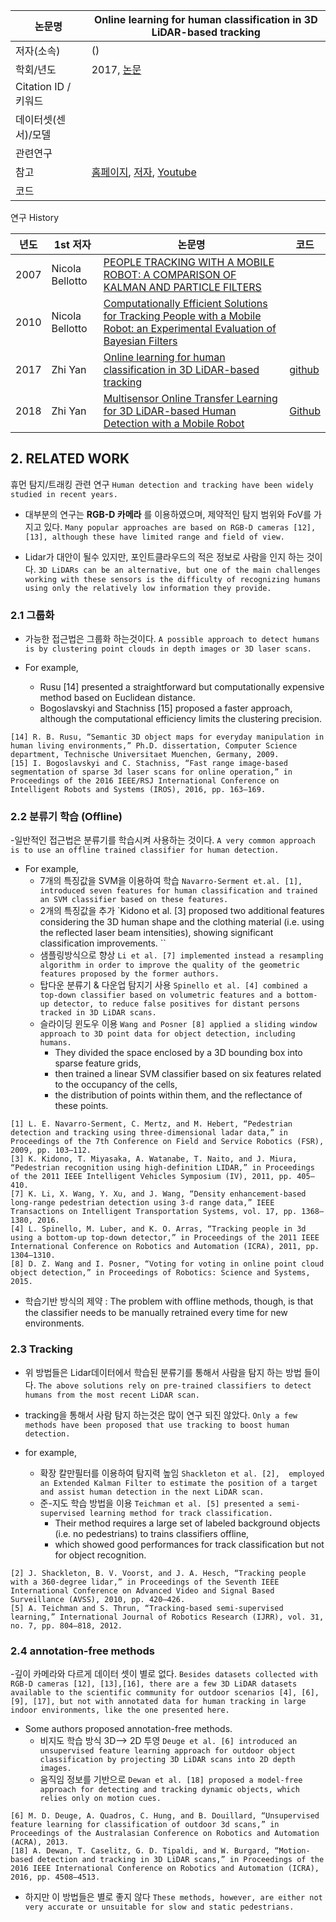 |논문명 |Online learning for human classification in 3D LiDAR-based tracking |
| --- | --- |
| 저자\(소속\) | \(\) |
| 학회/년도 | 2017, [논문](http://webpages.lincoln.ac.uk/nbellotto/doc/Yan2017.pdf) |
| Citation ID / 키워드 | |
| 데이터셋(센서)/모델 | |
| 관련연구||
| 참고 | [홈페이지](http://lcas.lincoln.ac.uk/wp/), [저자](https://yzrobot.github.io/), [Youtube](https://www.youtube.com/watch?v=bjztHV9rC-0) |
| 코드 ||


연구 History

|년도|1st 저자|논문명|코드|
|-|-|-|-|
|2007|Nicola Bellotto|[PEOPLE TRACKING WITH A MOBILE ROBOT: A COMPARISON OF KALMAN AND PARTICLE FILTERS](http://www.robots.ox.ac.uk/~nick/doc/Bellotto2007b.pdf)||
|2010|Nicola Bellotto|[Computationally Efficient Solutions for Tracking People with a Mobile Robot: an Experimental Evaluation of Bayesian Filters](http://webpages.lincoln.ac.uk/nbellotto/doc/Bellotto2010.pdf)||
|2017|Zhi Yan|[Online learning for human classification in 3D LiDAR-based tracking](http://webpages.lincoln.ac.uk/nbellotto/doc/Yan2017.pdf)|[github](https://github.com/yzrobot/online_learning) |
|2018|Zhi Yan|[Multisensor Online Transfer Learning for 3D LiDAR-based Human Detection with a Mobile Robot](https://arxiv.org/pdf/1801.04137.pdf)|[Github](https://github.com/LCAS/online_learning/tree/multisensor)|



## 2. RELATED WORK

휴먼 탐지/트래킹 관련 연구 `Human detection and tracking have been widely studied in recent years.`

- 대부분의 연구는 **RGB-D 카메라** 를 이용하였으며, 제약적인 탐지 범위와 FoV를 가지고 있다. `Many popular approaches are based on RGB-D cameras [12], [13], although these have limited range and field of view. `

- Lidar가 대안이 될수 있지만, 포인트클라우드의 적은 정보로 사람을 인지 하는 것이다. `3D LiDARs can be an alternative, but one of the main challenges working with these sensors is the difficulty of recognizing humans using only the relatively low information they provide. `


### 2.1 그룹화

- 가능한 접근법은 그룹화 하는것이다. `A possible approach to detect humans is by clustering point clouds in depth images or 3D laser scans. `

- For example,
  - Rusu [14] presented a straightforward but computationally expensive method based on Euclidean distance.
  - Bogoslavskyi and Stachniss [15] proposed a faster approach, although the computational efficiency limits the clustering precision.

```
[14] R. B. Rusu, “Semantic 3D object maps for everyday manipulation in human living environments,” Ph.D. dissertation, Computer Science department, Technische Universitaet Muenchen, Germany, 2009.
[15] I. Bogoslavskyi and C. Stachniss, “Fast range image-based segmentation of sparse 3d laser scans for online operation,” in Proceedings of the 2016 IEEE/RSJ International Conference on Intelligent Robots and Systems (IROS), 2016, pp. 163–169.
```

### 2.2 분류기 학습 (Offline)

-일반적인 접근법은 분류기를 학습시켜 사용하는 것이다. `A very common approach is to use an offline trained classifier for human detection. `


- For example,
  - 7개의 특징값을 SVM을 이용하여 학습 `Navarro-Serment et.al. [1], introduced seven features for human classification and trained an SVM classifier based on these features. `
  - 2개의 특징값을 추가 `Kidono et al. [3] proposed two additional features considering the 3D human shape and the clothing material (i.e. using the reflected laser beam intensities), showing significant classification improvements. ``
  - 샘플링방식으로 향상 `Li et al. [7] implemented instead a resampling algorithm in order to improve the quality of the geometric features proposed by the former authors.`
  - 탑다운 분류기 & 다운업 탐지기 사용 `Spinello et al. [4] combined a top-down classifier based on volumetric features and a bottom-up detector, to reduce false positives for distant persons tracked in 3D LiDAR scans.`
  - 슬라이딩 윈도우 이용 `Wang and Posner [8] applied a sliding window approach to 3D point data for object detection, including humans.`
    - They divided the space enclosed by a 3D bounding box into sparse feature grids,
    - then trained a linear SVM classifier based on six features related to the occupancy of the cells,
    - the distribution of points within them, and the reflectance of these points.

```
[1] L. E. Navarro-Serment, C. Mertz, and M. Hebert, “Pedestrian detection and tracking using three-dimensional ladar data,” in Proceedings of the 7th Conference on Field and Service Robotics (FSR), 2009, pp. 103–112.
[3] K. Kidono, T. Miyasaka, A. Watanabe, T. Naito, and J. Miura, “Pedestrian recognition using high-definition LIDAR,” in Proceedings of the 2011 IEEE Intelligent Vehicles Symposium (IV), 2011, pp. 405–410.
[7] K. Li, X. Wang, Y. Xu, and J. Wang, “Density enhancement-based long-range pedestrian detection using 3-d range data,” IEEE Transactions on Intelligent Transportation Systems, vol. 17, pp. 1368–1380, 2016.
[4] L. Spinello, M. Luber, and K. O. Arras, “Tracking people in 3d using a bottom-up top-down detector,” in Proceedings of the 2011 IEEE International Conference on Robotics and Automation (ICRA), 2011, pp. 1304–1310.
[8] D. Z. Wang and I. Posner, “Voting for voting in online point cloud object detection,” in Proceedings of Robotics: Science and Systems, 2015.
```

- 학습기반 방식의 제약 : The problem with offline methods, though, is that the classifier needs to be manually retrained every time for new environments.


### 2.3 Tracking

- 위 방법들은 Lidar데이터에서 학습된 분류기를 통해서 사람을 탐지 하는 방법 들이다. `The above solutions rely on pre-trained classifiers to detect humans from the most recent LiDAR scan. `

- tracking을 통해서 사람 탐지 하는것은 많이 연구 되진 않았다. `Only a few methods have been proposed that use tracking to boost human detection. `

- for example,
  - 확장 칼만필터를 이용하여 탐지력 높임 `Shackleton et al. [2],  employed an Extended Kalman Filter to estimate the position of a target and assist human detection in the next LiDAR scan. `
  - 준-지도 학습 방법을 이용 `Teichman et al. [5] presented a semi-supervised learning method for track classification. `
    - Their method requires a large set of labeled background objects (i.e. no pedestrians) to trains classifiers offline,
    - which showed good performances for track classification but not for object recognition.

```
[2] J. Shackleton, B. V. Voorst, and J. A. Hesch, “Tracking people with a 360-degree lidar,” in Proceedings of the Seventh IEEE International Conference on Advanced Video and Signal Based Surveillance (AVSS), 2010, pp. 420–426.
[5] A. Teichman and S. Thrun, “Tracking-based semi-supervised learning,” International Journal of Robotics Research (IJRR), vol. 31, no. 7, pp. 804–818, 2012.
```

### 2.4 annotation-free methods

-깊이 카메라와 다르게 데이터 셋이 별로 없다. `Besides datasets collected with RGB-D cameras [12], [13],[16], there are a few 3D LiDAR datasets available to the scientific community for outdoor scenarios [4], [6], [9], [17], but not with annotated data for human tracking in large indoor environments, like the one presented here.`


- Some authors proposed annotation-free methods.
  - 비지도 학습 방식 3D--> 2D 투영 `Deuge et al. [6] introduced an unsupervised feature learning approach for outdoor object classification by projecting 3D LiDAR scans into 2D depth images. `
  - 움직임 정보를 기반으로 `Dewan et al. [18] proposed a model-free approach for detecting and tracking dynamic objects, which relies only on motion cues. `

```
[6] M. D. Deuge, A. Quadros, C. Hung, and B. Douillard, “Unsupervised feature learning for classification of outdoor 3d scans,” in Proceedings of the Australasian Conference on Robotics and Automation (ACRA), 2013.
[18] A. Dewan, T. Caselitz, G. D. Tipaldi, and W. Burgard, “Motion-based detection and tracking in 3D LiDAR scans,” in Proceedings of the 2016 IEEE International Conference on Robotics and Automation (ICRA), 2016, pp. 4508–4513.
```


- 하지만 이 방법들은 별로 좋지 않다 `These methods, however, are either not very accurate or unsuitable for slow and static pedestrians.`
